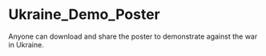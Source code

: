 # Ukraine_Demo_Poster
Anyone can download and share the poster to demonstrate against the war in Ukraine.
